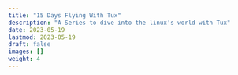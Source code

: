 ```yaml
---
title: "15 Days Flying With Tux"
description: "A Series to dive into the linux's world with Tux"
date: 2023-05-19
lastmod: 2023-05-19
draft: false
images: []
weight: 4
---
```

